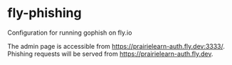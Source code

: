 # fly-phishing

Configuration for running gophish on fly.io

The admin page is accessible from https://prairielearn-auth.fly.dev:3333/. Phishing requests will be served from https://prairielearn-auth.fly.dev.
